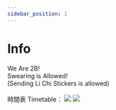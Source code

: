 ```yaml
---
sidebar_position: 1
---
```


# Info
We Are 2B!
<br/>Swearing is Allowed!
<br/>(Sending Li Chi Stickers is allowed)
<br/>
<br/>時間表 Timetable：
<img src="https://4f994d04cc.cbaul-cdnwnd.com/50b8c57567691d8db3c55735d5db76c6/200000029-753bc753bf/700/2B_Timetable_ChiVersion-5.webp?ph=4f994d04cc"></img>
<img src="https://4f994d04cc.cbaul-cdnwnd.com/50b8c57567691d8db3c55735d5db76c6/200000025-86dc886dcb/700/2B_2324_timetable_page-0001.webp?ph=4f994d04cc"></img>
